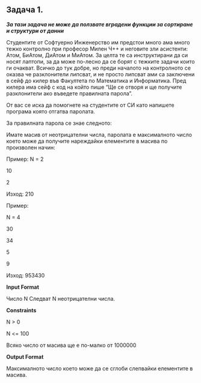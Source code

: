
## Задача 1.
***За тази задача не може да ползвате вградени функции за сортиране и структури от данни***

Студентите от Софтуерно Инженерство им предстои много ама много тежко контролно при професор Милен Ч++ и неговите зли асистенти: Атом, БиАтом, ДиАтом и МиАтом. За целта те са инструктирани да си носят лаптопи, за да може по-лесно да се борят с тежките задачи които ги очакват. Всичко до тук добре, но преди началото на контролното се оказва че разклонители липсват, и не просто липсват ами са заключени в сейф до килер във Факултета по Математика и Информатика. Пред килера има сейф с код на който пише “Ще се отворя и ще получите разклонители ако въведете правилната парола”.

От вас се иска да помогнете на студентите от СИ като напишете програма която отгатва паролата.

За правилната парола се знае следното:

Имате масив от неотрицателни числа, паролата е максималното число което може да получите нареждайки елементите в масива по произволен начин:

Пример: N = 2

10

2

Изход: 210

Пример:

N = 4

30

34

5

9

Изход: 953430

**Input Format**

Число N Следват N неотрицателни числа.

**Constraints**

N > 0

N <= 100

Всяко число от масива ще е по-малко от 1000000

**Output Format**

Максималното число което може да се сглоби слепвайки елементите в масива.

